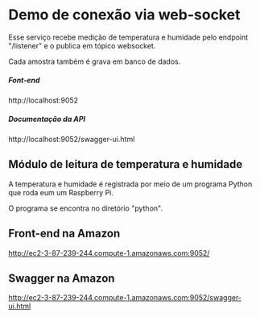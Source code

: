 # Demo de conexão via web-socket

Esse serviço recebe medição de temperatura e humidade pelo endpoint "/listener" e o publica em tópico websocket.

Cada amostra também é grava em banco de dados.

##### Font-end

http://localhost:9052

##### Documentação da API 

http://localhost:9052/swagger-ui.html

## Módulo de leitura de temperatura e humidade

A temperatura e humidade é registrada por meio de um programa Python que roda eum um Raspberry Pi.

O programa se encontra no diretório "python".

## Front-end na Amazon
http://ec2-3-87-239-244.compute-1.amazonaws.com:9052/

## Swagger na Amazon
http://ec2-3-87-239-244.compute-1.amazonaws.com:9052/swagger-ui.html
